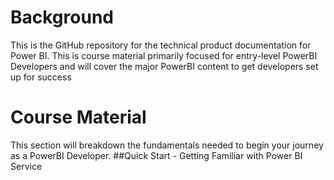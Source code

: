 # Background
This is the GitHub repository for the technical product documentation for Power BI. This is course material primarily focused for entry-level PowerBI Developers and will cover the major PowerBI content to get developers set up for success 
# Course Material
This section will breakdown the fundamentals needed to begin your journey as a PowerBI Developer. 
##Quick Start - Getting Familiar with Power BI Service 
